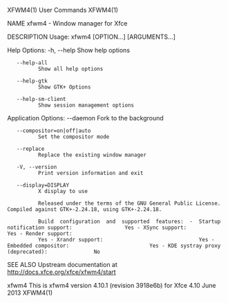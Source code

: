 XFWM4(1)                                                                              User Commands                                                                              XFWM4(1)

NAME
       xfwm4 - Window manager for Xfce

DESCRIPTION
   Usage:
              xfwm4 [OPTION...] [ARGUMENTS...]

   Help Options:
       -h, --help
              Show help options

       --help-all
              Show all help options

       --help-gtk
              Show GTK+ Options

       --help-sm-client
              Show session management options

   Application Options:
       --daemon
              Fork to the background

       --compositor=on|off|auto
              Set the compositor mode

       --replace
              Replace the existing window manager

       -V, --version
              Print version information and exit

       --display=DISPLAY
              X display to use

              Released under the terms of the GNU General Public License.  Compiled against GTK+-2.24.18, using GTK+-2.24.18.

              Build  configuration  and  supported  features:  -  Startup notification support:                 Yes - XSync support:                                Yes - Render support:
              Yes - Xrandr support:                               Yes - Embedded compositor:                          Yes - KDE systray proxy (deprecated):               No

SEE ALSO
       Upstream documentation at http://docs.xfce.org/xfce/xfwm4/start

xfwm4         This is xfwm4 version 4.10.1 (revision 3918e6b) for Xfce 4.10             June 2013                                                                                XFWM4(1)
